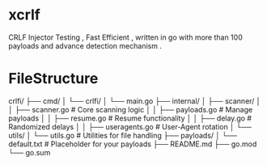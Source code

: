 # xcrlf
CRLF Injector Testing , Fast Efficient , written in go with more than 100 payloads and advance detection mechanism .

# FileStructure

crlfi/
├── cmd/
│   └── crlfi/
│       └── main.go
├── internal/
│   ├── scanner/
│   │   ├── scanner.go           # Core scanning logic
│   │   ├── payloads.go          # Manage payloads
│   │   ├── resume.go            # Resume functionality
│   │   ├── delay.go             # Randomized delays
│   │   ├── useragents.go        # User-Agent rotation
│   └── utils/
│       └── utils.go             # Utilities for file handling
├── payloads/
│   └── default.txt              # Placeholder for your payloads
├── README.md
├── go.mod
└── go.sum


